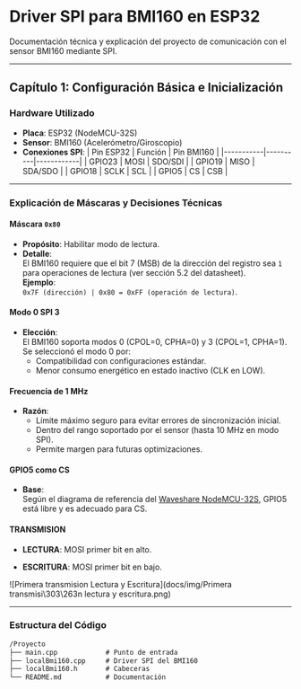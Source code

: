 # Driver SPI para BMI160 en ESP32
Documentación técnica y explicación del proyecto de comunicación con el sensor BMI160 mediante SPI.

---

## Capítulo 1: Configuración Básica e Inicialización

### Hardware Utilizado
- **Placa**: ESP32 (NodeMCU-32S)
- **Sensor**: BMI160 (Acelerómetro/Giroscopio)
- **Conexiones SPI**:
  | Pin ESP32 | Función  | Pin BMI160 |
  |-----------|----------|------------|
  | GPIO23    | MOSI     | SDO/SDI    |
  | GPIO19    | MISO     | SDA/SDO    |
  | GPIO18    | SCLK     | SCL        |
  | GPIO5     | CS       | CSB        |

---

### Explicación de Máscaras y Decisiones Técnicas

#### **Máscara `0x80`**
- **Propósito**: Habilitar modo de lectura.
- **Detalle**:  
  El BMI160 requiere que el bit 7 (MSB) de la dirección del registro sea `1` para operaciones de lectura (ver sección 5.2 del datasheet).  
  **Ejemplo**:  
  `0x7F (dirección) | 0x80 = 0xFF (operación de lectura)`.

#### **Modo 0 SPI 3**
- **Elección**:  
  El BMI160 soporta modos 0 (CPOL=0, CPHA=0) y 3 (CPOL=1, CPHA=1).  
  Se seleccionó el modo 0 por:
  - Compatibilidad con configuraciones estándar.
  - Menor consumo energético en estado inactivo (CLK en LOW).

#### **Frecuencia de 1 MHz**
- **Razón**:  
  - Límite máximo seguro para evitar errores de sincronización inicial.
  - Dentro del rango soportado por el sensor (hasta 10 MHz en modo SPI).
  - Permite margen para futuras optimizaciones.

#### **GPIO5 como CS**
- **Base**:  
  Según el diagrama de referencia del [Waveshare NodeMCU-32S](https://www.waveshare.com/img/devkit/accBoard/NodeMCU-32S/NodeMCU-32S-details-3.jpg), GPIO5 está libre y es adecuado para CS.


#### **TRANSMISION**
- **LECTURA**:
  MOSI primer bit en alto.

- **ESCRITURA**:
  MOSI primer bit en bajo.


![Primera transmision Lectura y Escritura](docs/img/Primera transmisi\303\263n lectura y escritura.png)



---

### Estructura del Código
```txt
/Proyecto
├── main.cpp            # Punto de entrada
├── localBmi160.cpp     # Driver SPI del BMI160
├── localBmi160.h       # Cabeceras
└── README.md           # Documentación